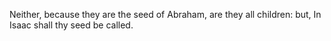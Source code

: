 Neither, because they are the seed of Abraham, are they all children: but, In Isaac shall thy seed be called.
